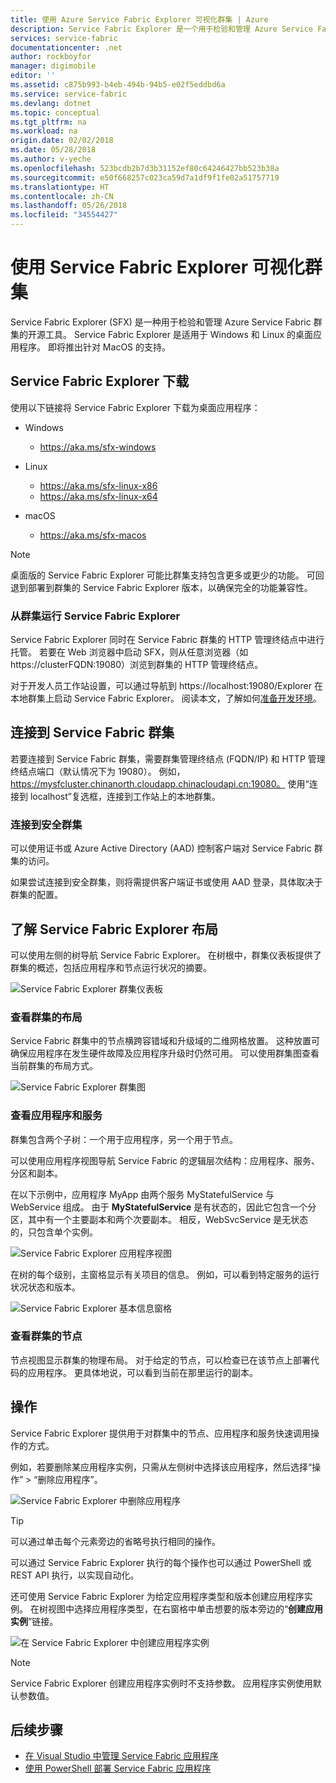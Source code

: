 ```yaml
---
title: 使用 Azure Service Fabric Explorer 可视化群集 | Azure
description: Service Fabric Explorer 是一个用于检验和管理 Azure Service Fabric 群集中的云应用程序和节点的应用程序。
services: service-fabric
documentationcenter: .net
author: rockboyfor
manager: digimobile
editor: ''
ms.assetid: c875b993-b4eb-494b-94b5-e02f5eddbd6a
ms.service: service-fabric
ms.devlang: dotnet
ms.topic: conceptual
ms.tgt_pltfrm: na
ms.workload: na
origin.date: 02/02/2018
ms.date: 05/28/2018
ms.author: v-yeche
ms.openlocfilehash: 523bcdb2b7d3b31152ef80c64246427bb523b38a
ms.sourcegitcommit: e50f668257c023ca59d7a1df9f1fe02a51757719
ms.translationtype: HT
ms.contentlocale: zh-CN
ms.lasthandoff: 05/26/2018
ms.locfileid: "34554427"
---
```

# <a name="visualize-your-cluster-with-service-fabric-explorer"></a>使用 Service Fabric Explorer 可视化群集

Service Fabric Explorer (SFX) 是一种用于检验和管理 Azure Service Fabric 群集的开源工具。 Service Fabric Explorer 是适用于 Windows 和 Linux 的桌面应用程序。 即将推出针对 MacOS 的支持。

## <a name="service-fabric-explorer-download"></a>Service Fabric Explorer 下载

使用以下链接将 Service Fabric Explorer 下载为桌面应用程序：

- Windows
  - https://aka.ms/sfx-windows

- Linux
  - https://aka.ms/sfx-linux-x86
  - https://aka.ms/sfx-linux-x64

- macOS
  - https://aka.ms/sfx-macos

> [!NOTE]
> 桌面版的 Service Fabric Explorer 可能比群集支持包含更多或更少的功能。 可回退到部署到群集的 Service Fabric Explorer 版本，以确保完全的功能兼容性。
>
>

### <a name="running-service-fabric-explorer-from-the-cluster"></a>从群集运行 Service Fabric Explorer

Service Fabric Explorer 同时在 Service Fabric 群集的 HTTP 管理终结点中进行托管。 若要在 Web 浏览器中启动 SFX，则从任意浏览器（如 https://clusterFQDN:19080）浏览到群集的 HTTP 管理终结点。

对于开发人员工作站设置，可以通过导航到 https://localhost:19080/Explorer 在本地群集上启动 Service Fabric Explorer。 阅读本文，了解如何[准备开发环境](service-fabric-get-started.md)。

## <a name="connect-to-a-service-fabric-cluster"></a>连接到 Service Fabric 群集
若要连接到 Service Fabric 群集，需要群集管理终结点 (FQDN/IP) 和 HTTP 管理终结点端口（默认情况下为 19080）。 例如，https://mysfcluster.chinanorth.cloudapp.chinacloudapi.cn:19080。 使用“连接到 localhost”复选框，连接到工作站上的本地群集。

### <a name="connect-to-a-secure-cluster"></a>连接到安全群集
可以使用证书或 Azure Active Directory (AAD) 控制客户端对 Service Fabric 群集的访问。

如果尝试连接到安全群集，则将需提供客户端证书或使用 AAD 登录，具体取决于群集的配置。

<!-- Not Available on ## Video tutorial -->

## <a name="understand-the-service-fabric-explorer-layout"></a>了解 Service Fabric Explorer 布局
可以使用左侧的树导航 Service Fabric Explorer。 在树根中，群集仪表板提供了群集的概述，包括应用程序和节点运行状况的摘要。

![Service Fabric Explorer 群集仪表板][sfx-cluster-dashboard]

### <a name="view-the-clusters-layout"></a>查看群集的布局
Service Fabric 群集中的节点横跨容错域和升级域的二维网格放置。 这种放置可确保应用程序在发生硬件故障及应用程序升级时仍然可用。 可以使用群集图查看当前群集的布局方式。

![Service Fabric Explorer 群集图][sfx-cluster-map]

### <a name="view-applications-and-services"></a>查看应用程序和服务
群集包含两个子树：一个用于应用程序，另一个用于节点。

可以使用应用程序视图导航 Service Fabric 的逻辑层次结构：应用程序、服务、分区和副本。

在以下示例中，应用程序 MyApp 由两个服务 MyStatefulService 与 WebService 组成。 由于 **MyStatefulService** 是有状态的，因此它包含一个分区，其中有一个主要副本和两个次要副本。 相反，WebSvcService 是无状态的，只包含单个实例。

![Service Fabric Explorer 应用程序视图][sfx-application-tree]

在树的每个级别，主窗格显示有关项目的信息。 例如，可以看到特定服务的运行状况状态和版本。

![Service Fabric Explorer 基本信息窗格][sfx-service-essentials]

### <a name="view-the-clusters-nodes"></a>查看群集的节点
节点视图显示群集的物理布局。 对于给定的节点，可以检查已在该节点上部署代码的应用程序。 更具体地说，可以看到当前在那里运行的副本。

## <a name="actions"></a>操作
Service Fabric Explorer 提供用于对群集中的节点、应用程序和服务快速调用操作的方式。

例如，若要删除某应用程序实例，只需从左侧树中选择该应用程序，然后选择“操作” > “删除应用程序”。

![Service Fabric Explorer 中删除应用程序][sfx-delete-application]

> [!TIP]
> 可以通过单击每个元素旁边的省略号执行相同的操作。
>
> 可以通过 Service Fabric Explorer 执行的每个操作也可以通过 PowerShell 或 REST API 执行，以实现自动化。
>
>

还可使用 Service Fabric Explorer 为给定应用程序类型和版本创建应用程序实例。 在树视图中选择应用程序类型，在右窗格中单击想要的版本旁边的“**创建应用实例**”链接。

![在 Service Fabric Explorer 中创建应用程序实例][sfx-create-app-instance]

> [!NOTE]
> Service Fabric Explorer 创建应用程序实例时不支持参数。 应用程序实例使用默认参数值。
>
>

## <a name="next-steps"></a>后续步骤
* [在 Visual Studio 中管理 Service Fabric 应用程序](service-fabric-manage-application-in-visual-studio.md)
* [使用 PowerShell 部署 Service Fabric 应用程序](service-fabric-deploy-remove-applications.md)

<!--Image references-->
[sfx-cluster-dashboard]: ./media/service-fabric-visualizing-your-cluster/SfxClusterDashboard.png
[sfx-cluster-map]: ./media/service-fabric-visualizing-your-cluster/SfxClusterMap.png
[sfx-application-tree]: ./media/service-fabric-visualizing-your-cluster/SfxApplicationTree.png
[sfx-service-essentials]: ./media/service-fabric-visualizing-your-cluster/SfxServiceEssentials.png
[sfx-delete-application]: ./media/service-fabric-visualizing-your-cluster/SfxDeleteApplication.png
[sfx-create-app-instance]: ./media/service-fabric-visualizing-your-cluster/SfxCreateAppInstance.png

<!--Update_Description: update meta properties-->